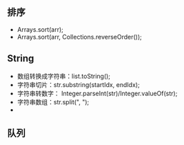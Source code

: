 ## 排序

- Arrays.sort(arr);
- Arrays.sort(arr, Collections.reverseOrder());

## String
- 数组转换成字符串：list.toString();
- 字符串切片：str.substring(startIdx, endIdx);
- 字符串转数字： Integer.parseInt(str)/Integer.valueOf(str);
- 字符串数组：str.split(", ");
- 
## 队列
